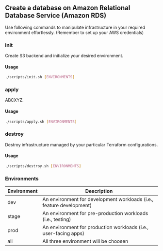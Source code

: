 ## Create a database on Amazon Relational Database Service (Amazon RDS)

Use following commands to manipulate infrastructure in your required environment effortlessly. (Remember to set up your AWS credentials)

### init

Create S3 backend and initialize your desired environment.


#### Usage

```bash
./scripts/init.sh [ENVIRONMENTS]
```

### apply

ABCXYZ.

#### Usage

```bash
./scripts/apply.sh [ENVIRONMENTS]
```

### destroy

 Destroy infrastructure managed by your particular Terraform configurations.

#### Usage

```bash
./scripts/destroy.sh [ENVIRONMENTS]
```

### Environments

| Environment  | Description |
| ------------- | ------------- |
| dev  | An environment for development workloads (i.e., feature development)  |
| stage  | An environment for pre-production workloads (i.e., testing)  |
| prod  | An environment for production workloads (i.e., user-facing apps)  |
| all | All three environment will be choosen|